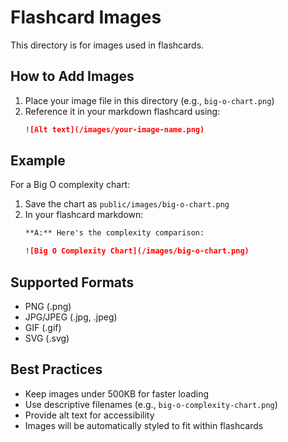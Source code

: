 # Flashcard Images

This directory is for images used in flashcards.

## How to Add Images

1. Place your image file in this directory (e.g., `big-o-chart.png`)
2. Reference it in your markdown flashcard using:
   ```markdown
   ![Alt text](/images/your-image-name.png)
   ```

## Example

For a Big O complexity chart:
1. Save the chart as `public/images/big-o-chart.png`
2. In your flashcard markdown:
   ```markdown
   **A:** Here's the complexity comparison:

   ![Big O Complexity Chart](/images/big-o-chart.png)
   ```

## Supported Formats

- PNG (.png)
- JPG/JPEG (.jpg, .jpeg)
- GIF (.gif)
- SVG (.svg)

## Best Practices

- Keep images under 500KB for faster loading
- Use descriptive filenames (e.g., `big-o-complexity-chart.png`)
- Provide alt text for accessibility
- Images will be automatically styled to fit within flashcards

